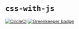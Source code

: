 # `css-with-js`

[![CircleCI](https://circleci.com/gh/psirenny/css-with-js/tree/master.svg?style=shield)](https://circleci.com/gh/psirenny/css-with-js/tree/master)
[![Greenkeeper badge](https://badges.greenkeeper.io/psirenny/css-with-js.svg)](https://greenkeeper.io/)
